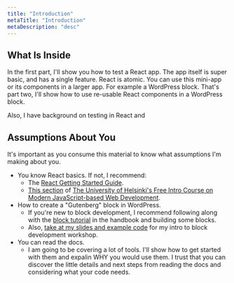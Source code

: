 ```yaml
---
title: "Introduction"
metaTitle: "Introduction"
metaDescription: "desc"
---
```


## What Is Inside

In the first part, I'll show you how to test a React app. The app itself is super basic, and has a single feature. React is atomic. You can use this mini-app or its components in a larger app. For example a WordPress block. That's part two, I'll show how to use re-usable React components in a WordPress block.

Also, I have background on testing in React and

## Assumptions About You

It's important as you consume this material to know what assumptions I'm making about you.

- You know React basics. If not, I recommend:
  - The [React Getting Started Guide](https://reactjs.org/docs/getting-started.html).
  - [This section](https://fullstackopen.com/en/part2) of [The University of Helsinki's Free Intro Course on Modern JavaScript-based Web Development](https://fullstackopen.com/).
- How to create a "Gutenberg" block in WordPress.
  - If you're new to block development, I recommend following along with the [block tutorial](https://developer.wordpress.org/block-editor/tutorials/block-tutorial/) in the handbook and building some blocks.
  - Also, [take at my slides and example code](https://github.com/Shelob9/block-worskshop) for my intro to block development workshop.
- You can read the docs.
  - I am going to be covering a lot of tools. I'll show how to get started with them and expalin WHY you would use them. I trust that you can discover the little details and next steps from reading the docs and considering what your code needs.
